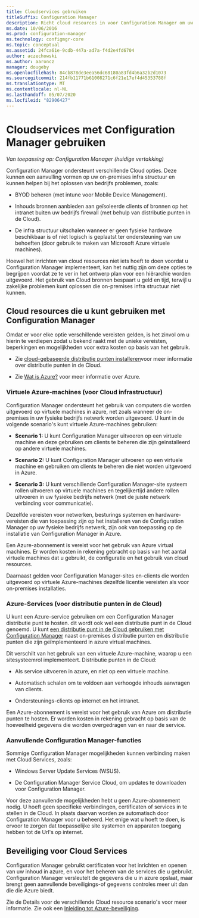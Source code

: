 ```yaml
---
title: Cloudservices gebruiken
titleSuffix: Configuration Manager
description: Richt cloud resources in voor Configuration Manager om uw on-premises infra structuur aan te vullen.
ms.date: 10/06/2016
ms.prod: configuration-manager
ms.technology: configmgr-core
ms.topic: conceptual
ms.assetid: 24fca61e-9cdb-447a-ad7a-f4d2e4fd6704
author: aczechowski
ms.author: aaroncz
manager: dougeby
ms.openlocfilehash: 84cb878de3eea56dc68180a83fd4b6a32b2d1073
ms.sourcegitcommit: 214fb11771b61008271c6f21e17ef4d45353788f
ms.translationtype: MT
ms.contentlocale: nl-NL
ms.lasthandoff: 05/07/2020
ms.locfileid: "82906427"
---
```

# <a name="use-cloud-services-with-configuration-manager"></a>Cloudservices met Configuration Manager gebruiken

*Van toepassing op: Configuration Manager (huidige vertakking)*

Configuration Manager ondersteunt verschillende Cloud opties. Deze kunnen een aanvulling vormen op uw on-premises infra structuur en kunnen helpen bij het oplossen van bedrijfs problemen, zoals:  

-   BYOD beheren (met intune voor Mobile Device Management).  

-   Inhouds bronnen aanbieden aan geïsoleerde clients of bronnen op het intranet buiten uw bedrijfs firewall (met behulp van distributie punten in de Cloud).  

-   De infra structuur uitschalen wanneer er geen fysieke hardware beschikbaar is of niet logisch is geplaatst ter ondersteuning van uw behoeften (door gebruik te maken van Microsoft Azure virtuele machines).  

Hoewel het inrichten van cloud resources niet iets hoeft te doen voordat u Configuration Manager implementeert, kan het nuttig zijn om deze opties te begrijpen voordat ze te ver in het ontwerp plan voor een hiërarchie worden uitgevoerd. Het gebruik van Cloud bronnen bespaart u geld en tijd, terwijl u zakelijke problemen kunt oplossen die on-premises infra structuur niet kunnen.  

## <a name="cloud-based-resources-you-can-use-with-configuration-manager"></a>Cloud resources die u kunt gebruiken met Configuration Manager  
 Omdat er voor elke optie verschillende vereisten gelden, is het zinvol om u hierin te verdiepen zodat u bekend raakt met de unieke vereisten, beperkingen en mogelijkheden voor extra kosten op basis van het gebruik.  

-   Zie [cloud-gebaseerde distributie punten installeren](../servers/deploy/configure/install-cloud-based-distribution-points-in-microsoft-azure.md)voor meer informatie over distributie punten in de Cloud.

-   Zie [Wat is Azure?](https://azure.microsoft.com/overview/what-is-azure/) voor meer informatie over Azure.

### <a name="azure-virtual-machines-for-cloud-based-infrastructure"></a>Virtuele Azure-machines (voor Cloud infrastructuur)  
 Configuration Manager ondersteunt het gebruik van computers die worden uitgevoerd op virtuele machines in azure, net zoals wanneer de on-premises in uw fysieke bedrijfs netwerk worden uitgevoerd. U kunt in de volgende scenario's kunt virtuele Azure-machines gebruiken:  

-   **Scenario 1:** U kunt Configuration Manager uitvoeren op een virtuele machine en deze gebruiken om clients te beheren die zijn geïnstalleerd op andere virtuele machines.  

-   **Scenario 2:** U kunt Configuration Manager uitvoeren op een virtuele machine en gebruiken om clients te beheren die niet worden uitgevoerd in Azure.  

-   **Scenario 3:** U kunt verschillende Configuration Manager-site systeem rollen uitvoeren op virtuele machines en tegelijkertijd andere rollen uitvoeren in uw fysieke bedrijfs netwerk (met de juiste netwerk verbinding voor communicatie).  

Dezelfde vereisten voor netwerken, besturings systemen en hardware-vereisten die van toepassing zijn op het installeren van de Configuration Manager op uw fysieke bedrijfs netwerk, zijn ook van toepassing op de installatie van Configuration Manager in Azure.  

Een Azure-abonnement is vereist voor het gebruik van Azure virtual machines. Er worden kosten in rekening gebracht op basis van het aantal virtuele machines dat u gebruikt, de configuratie en het gebruik van cloud resources.  

Daarnaast gelden voor Configuration Manager-sites en-clients die worden uitgevoerd op virtuele Azure-machines dezelfde licentie vereisten als voor on-premises installaties.  

### <a name="azure-services-for-cloud-based-distribution-points"></a>Azure-Services (voor distributie punten in de Cloud)  
 U kunt een Azure-service gebruiken om een Configuration Manager distributie punt te hosten. dit wordt ook wel een distributie punt in de Cloud genoemd. U kunt [een distributie punt in de Cloud gebruiken met Configuration Manager](../../core/plan-design/hierarchy/use-a-cloud-based-distribution-point.md) naast on-premises distributie punten en distributie punten die zijn geïmplementeerd in azure virtual machines.  

 Dit verschilt van het gebruik van een virtuele Azure-machine, waarop u een sitesysteemrol implementeert. Distributie punten in de Cloud:  

-   Als service uitvoeren in azure, en niet op een virtuele machine.  

-   Automatisch schalen om te voldoen aan verhoogde inhouds aanvragen van clients.  

-   Ondersteunings-clients op internet en het intranet.  

Een Azure-abonnement is vereist voor het gebruik van Azure om distributie punten te hosten. Er worden kosten in rekening gebracht op basis van de hoeveelheid gegevens die worden overgedragen van en naar de service.  

### <a name="additional-configuration-manager-capabilities"></a>Aanvullende Configuration Manager-functies  
 Sommige Configuration Manager mogelijkheden kunnen verbinding maken met Cloud Services, zoals:  

-   Windows Server Update Services (WSUS).  

-   De Configuration Manager Service Cloud, om updates te downloaden voor Configuration Manager.  

Voor deze aanvullende mogelijkheden hebt u geen Azure-abonnement nodig. U hoeft geen specifieke verbindingen, certificaten of services in te stellen in de Cloud. In plaats daarvan worden ze automatisch door Configuration Manager voor u beheerd. Het enige wat u hoeft te doen, is ervoor te zorgen dat toepasselijke site systemen en apparaten toegang hebben tot de Url's op internet.  

##  <a name="security-for-cloud-based-services"></a><a name="BKMK_CloudSec"></a>Beveiliging voor Cloud Services  
 Configuration Manager gebruikt certificaten voor het inrichten en openen van uw inhoud in azure, en voor het beheren van de services die u gebruikt. Configuration Manager versleutelt de gegevens die u in azure opslaat, maar brengt geen aanvullende beveiligings-of gegevens controles meer uit dan die die Azure biedt.  

 Zie de Details voor de verschillende Cloud resource scenario's voor meer informatie. Zie ook een [Inleiding tot Azure-beveiliging](https://docs.microsoft.com/azure/security/fundamentals/overview).
